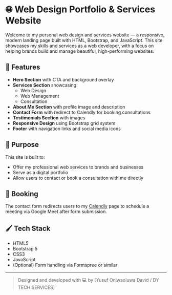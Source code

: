 # 🌐 Web Design Portfolio & Services Website

Welcome to my personal web design and services website — a responsive, modern landing page built with HTML, Bootstrap, and JavaScript. This site showcases my skills and services as a web developer, with a focus on helping brands build and manage beautiful, high-performing websites.

## 🔧 Features

- **Hero Section** with CTA and background overlay
- **Services Section** showcasing:
  - Web Design
  - Web Management
  - Consultation
- **About Me Section** with profile image and description
- **Contact Form** with redirect to Calendly for booking consultations
- **Testimonials Section** with images
- **Responsive Design** using Bootstrap grid system
- **Footer** with navigation links and social media icons

## 🎯 Purpose

This site is built to:
- Offer my professional web services to brands and businesses
- Serve as a digital portfolio
- Allow users to contact or book a consultation with me directly

## 📅 Booking

The contact form redirects users to my [Calendly](https://calendly.com/yusufdavid20/30min) page to schedule a meeting via Google Meet after form submission.

## 🖌️ Tech Stack

- HTML5  
- Bootstrap 5  
- CSS3  
- JavaScript  
- (Optional) Form handling via Formspree or similar

---

> Designed and developed with 💻 by [Yusuf Oniwaoluwa David / DY TECH SERVICES]
